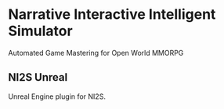 # Narrative Interactive Intelligent Simulator
Automated Game Mastering for Open World MMORPG

## NI2S Unreal
Unreal Engine plugin for NI2S.
